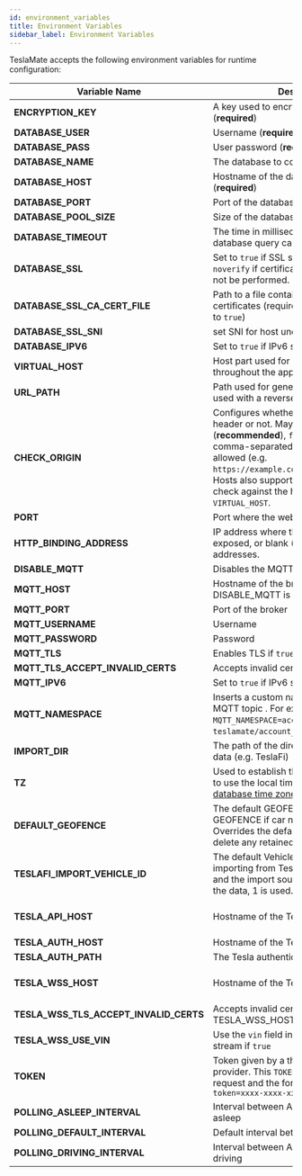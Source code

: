 ```yaml
---
id: environment_variables
title: Environment Variables
sidebar_label: Environment Variables
---
```


TeslaMate accepts the following environment variables for runtime configuration:

| Variable Name                          | Description                                                                                                                                                                                                                                                                                                      | Default Value                                                                           |
|----------------------------------------|------------------------------------------------------------------------------------------------------------------------------------------------------------------------------------------------------------------------------------------------------------------------------------------------------------------|-----------------------------------------------------------------------------------------|
| **ENCRYPTION_KEY**                     | A key used to encrypt the Tesla API tokens (**required**)                                                                                                                                                                                                                                                        |                                                                                         |
| **DATABASE_USER**                      | Username (**required**)                                                                                                                                                                                                                                                                                          |                                                                                         |
| **DATABASE_PASS**                      | User password (**required**)                                                                                                                                                                                                                                                                                     |                                                                                         |
| **DATABASE_NAME**                      | The database to connect to (**required**)                                                                                                                                                                                                                                                                        |                                                                                         |
| **DATABASE_HOST**                      | Hostname of the database server (**required**)                                                                                                                                                                                                                                                                   |                                                                                         |
| **DATABASE_PORT**                      | Port of the database server                                                                                                                                                                                                                                                                                      | 5432                                                                                    |
| **DATABASE_POOL_SIZE**                 | Size of the database connection pool                                                                                                                                                                                                                                                                             | 10                                                                                      |
| **DATABASE_TIMEOUT**                   | The time in milliseconds to wait for database query calls to finish                                                                                                                                                                                                                                              | 60000                                                                                   |
| **DATABASE_SSL**                       | Set to `true` if SSL should be enabled or `noverify` if certificate verification should not be performed.                                                                                                                                                                                                        | false                                                                                   |
| **DATABASE_SSL_CA_CERT_FILE**          | Path to a file containing PEM-encoded CA certificates (required if `DATABASE_SSL` is set to `true`)                                                                                                                                                                                                              |                                                                                         |
| **DATABASE_SSL_SNI**                   | set SNI for host undel ssl mode                                                                                                                                                                                                                                                                                  |                                                                                         |
| **DATABASE_IPV6**                      | Set to `true` if IPv6 should be used                                                                                                                                                                                                                                                                             | false                                                                                   |
| **VIRTUAL_HOST**                       | Host part used for generating URLs throughout the app                                                                                                                                                                                                                                                            | localhost                                                                               |
| **URL_PATH**                           | Path used for generating URLs (can be used with a reverse proxy)                                                                                                                                                                                                                                                 | /                                                                                       |
| **CHECK_ORIGIN**                       | Configures whether to check the origin header or not. May be `true` (**recommended**), `false` (_default_) or a comma-separated list of hosts that are allowed (e.g. `https://example.com,//another.com:8080`). Hosts also support wildcards. If `true`, it will check against the host value in `VIRTUAL_HOST`. | false                                                                                   |
| **PORT**                               | Port where the web interface is exposed                                                                                                                                                                                                                                                                          | 4000                                                                                    |
| **HTTP_BINDING_ADDRESS**               | IP address where the web interface is exposed, or blank (_default_) meaning all addresses.                                                                                                                                                                                                                       |                                                                                         |
| **DISABLE_MQTT**                       | Disables the MQTT feature if `true`                                                                                                                                                                                                                                                                              | false                                                                                   |
| **MQTT_HOST**                          | Hostname of the broker (**required** unless DISABLE_MQTT is `true`)                                                                                                                                                                                                                                              |                                                                                         |
| **MQTT_PORT**                          | Port of the broker                                                                                                                                                                                                                                                                                               | 1883 (8883 for MQTT over TLS)                                                           |
| **MQTT_USERNAME**                      | Username                                                                                                                                                                                                                                                                                                         |                                                                                         |
| **MQTT_PASSWORD**                      | Password                                                                                                                                                                                                                                                                                                         |                                                                                         |
| **MQTT_TLS**                           | Enables TLS if `true`                                                                                                                                                                                                                                                                                            | false                                                                                   |
| **MQTT_TLS_ACCEPT_INVALID_CERTS**      | Accepts invalid certificates if `true`                                                                                                                                                                                                                                                                           | false                                                                                   |
| **MQTT_IPV6**                          | Set to `true` if IPv6 should be used                                                                                                                                                                                                                                                                             | false                                                                                   |
| **MQTT_NAMESPACE**                     | Inserts a custom namespace into the MQTT topic . For example, with `MQTT_NAMESPACE=account_0`: `teslamate/account_0/cars/$car_id/state`.                                                                                                                                                                         |                                                                                         |
| **IMPORT_DIR**                         | The path of the directory for the import of data (e.g. TeslaFi)                                                                                                                                                                                                                                                  | ./import                                                                                |
| **TZ**                                 | Used to establish the local time zone, e.g. to use the local time in logs. See [List of tz database time zones](https://en.wikipedia.org/wiki/List_of_tz_database_time_zones).                                                                                                                                   |                                                                                         |
| **DEFAULT_GEOFENCE**                   | The default GEOFENCE to send via GEOFENCE if car not in geofence. Overrides the default of "" which will delete any retained value.                                                                                                                                                                              | "" (no quotes)                                                                          |
| **TESLAFI_IMPORT_VEHICLE_ID**          | The default Vehicle ID used when importing from TeslaFi. If it is not defined and the import source does not contain the data, 1 is used.                                                                                                                                                                        |                                                                                         |
| **TESLA_API_HOST**                     | Hostname of the Tesla API                                                                                                                                                                                                                                                                                        | https://owner-api.teslamotors.com (or for chinese: https://owner-api.vn.cloud.tesla.cn) |
| **TESLA_AUTH_HOST**                    | Hostname of the Tesla authentication API                                                                                                                                                                                                                                                                         | https://auth.tesla.com                                                                  |
| **TESLA_AUTH_PATH**                    | The Tesla authentication path                                                                                                                                                                                                                                                                                    | /oauth2/v3                                                                              |
| **TESLA_WSS_HOST**                     | Hostname of the Tesla streaming                                                                                                                                                                                                                                                                                  | wss://streaming.vn.teslamotors.com (or for chinese: wss://streaming.vn.cloud.tesla.cn)  |
| **TESLA_WSS_TLS_ACCEPT_INVALID_CERTS** | Accepts invalid certificates on TESLA_WSS_HOST if `true`                                                                                                                                                                                                                                                         |                                                                                         |
| **TESLA_WSS_USE_VIN**                  | Use the `vin` field instead of `vid` to connect stream if `true`                                                                                                                                                                                                                                                 |                                                                                         |
| **TOKEN**                              | Token given by a third party Tesla API provider. This `TOKEN` is added to each API request and the format must be `?token=xxxx-xxxx-xxxx`                                                                                                                                                                        |                                                                                         |
| **POLLING_ASLEEP_INTERVAL**            | Interval between API fetch when vehicle is asleep                                                                                                                                                                                                                                                                | 30                                                                                      |
| **POLLING_DEFAULT_INTERVAL**           | Default interval between API fetch                                                                                                                                                                                                                                                                               | 15                                                                                      |
| **POLLING_DRIVING_INTERVAL**           | Interval between API fetch when vehicle is driving                                                                                                                                                                                                                                                               | 2.5                                                                                     |

